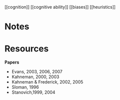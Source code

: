 [[cognition]]
[[cognitive ability]]
[[biases]]
[[heuristics]]

# Notes

# Resources
**Papers**
- Evans, 2003, 2006, 2007
- Kahneman, 2000, 2003
- Kahneman  &  Frederick,  2002,  2005
- Sloman,  1996
- Stanovich,1999,  2004